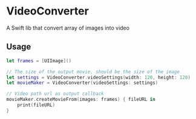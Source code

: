 # VideoConverter

A Swift lib that convert array of images into video



## Usage

```swift
let frames = [UIImage]()

// The size of the output movie, should be the size of the image
let settings = VideoConverter.videoSettings(width: 120, height: 120)
let movieMaker = VideoConverter(videoSettings: settings)

// Video path url as output callback
movieMaker.createMovieFrom(images: frames) { fileURL in
    print(fileURL)
}
```
